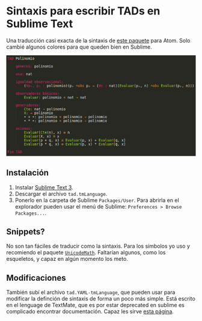 # Sintaxis para escribir TADs en Sublime Text

Una traducción casi exacta de la sintaxis de [este paquete](https://github.com/luisbustamante097/language-tad-aed2) para Atom. Solo cambié algunos colores para que queden bien en Sublime.


![Imagen](./imagenes/ejemplo.png)


## Instalación

1. Instalar [Sublime Text 3](https://www.sublimetext.com/3).
2. Descargar el archivo `tad.tmLanguage`.
3. Ponerlo en la carpeta de Sublime `Packages/User`. Para abrirla en el explorador pueden usar el menú de Sublime: `Preferences > Browse Packages...`.

## Snippets?

No son tan fáciles de traducir como la sintaxis. Para los símbolos yo uso y recomiendo el paquete [`UnicodeMath`](https://github.com/mvoidex/UnicodeMath). Faltarían algunos, como los esqueletos, y capaz en algún momento los meto.

## Modificaciones

También subí el archivo `tad.YAML-tmLanguage`, que pueden usar para modificar la definción de sintaxis de forma un poco más simple. Está escrito en el lenguage de TextMate, que es por estar deprecated en sublime es complicado encontrar documentación. Capaz les sirve [esta página](https://docs.sublimetext.io/reference/syntaxdefs_legacy.html).
